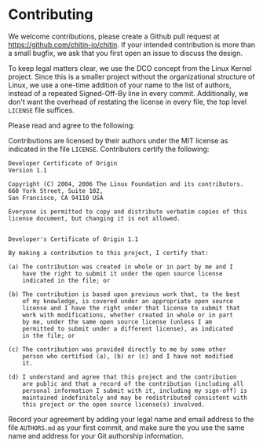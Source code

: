 # Contributing

We welcome contributions, please create a Github pull request at
https://github.com/chitin-io/chitin. If your intended contribution is
more than a small bugfix, we ask that you first open an issue to
discuss the design.

To keep legal matters clear, we use the DCO concept from the Linux
Kernel project. Since this is a smaller project without the
organizational structure of Linux, we use a one-time addition of your
name to the list of authors, instead of a repeated Signed-Off-By line
in every commit. Additionally, we don't want the overhead of restating
the license in every file, the top level `LICENSE` file suffices.


Please read and agree to the following:

Contributions are licensed by their authors under the MIT license as
indicated in the file `LICENSE`. Contributors certify the following:

```
Developer Certificate of Origin
Version 1.1

Copyright (C) 2004, 2006 The Linux Foundation and its contributors.
660 York Street, Suite 102,
San Francisco, CA 94110 USA

Everyone is permitted to copy and distribute verbatim copies of this
license document, but changing it is not allowed.


Developer's Certificate of Origin 1.1

By making a contribution to this project, I certify that:

(a) The contribution was created in whole or in part by me and I
    have the right to submit it under the open source license
    indicated in the file; or

(b) The contribution is based upon previous work that, to the best
    of my knowledge, is covered under an appropriate open source
    license and I have the right under that license to submit that
    work with modifications, whether created in whole or in part
    by me, under the same open source license (unless I am
    permitted to submit under a different license), as indicated
    in the file; or

(c) The contribution was provided directly to me by some other
    person who certified (a), (b) or (c) and I have not modified
    it.

(d) I understand and agree that this project and the contribution
    are public and that a record of the contribution (including all
    personal information I submit with it, including my sign-off) is
    maintained indefinitely and may be redistributed consistent with
    this project or the open source license(s) involved.
```

Record your agreement by adding your legal name and email address to
the file `AUTHORS.md` as your first commit, and make sure the you use
the same name and address for your Git authorship information.
